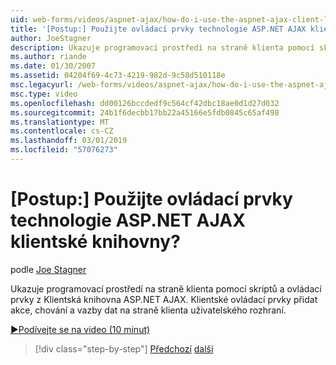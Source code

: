 ```yaml
---
uid: web-forms/videos/aspnet-ajax/how-do-i-use-the-aspnet-ajax-client-library-controls
title: '[Postup:] Použijte ovládací prvky technologie ASP.NET AJAX klientské knihovny? | Dokumenty Microsoft'
author: JoeStagner
description: Ukazuje programovací prostředí na straně klienta pomocí skriptů a ovládací prvky z Klientská knihovna ASP.NET AJAX. Klientské ovládací prvky přidat akce, behavio...
ms.author: riande
ms.date: 01/30/2007
ms.assetid: 04204f69-4c73-4219-982d-9c58d510118e
msc.legacyurl: /web-forms/videos/aspnet-ajax/how-do-i-use-the-aspnet-ajax-client-library-controls
msc.type: video
ms.openlocfilehash: dd00126bccdedf9c564cf42dbc18ae0d1d27d032
ms.sourcegitcommit: 24b1f6decbb17bb22a45166e5fdb0845c65af498
ms.translationtype: MT
ms.contentlocale: cs-CZ
ms.lasthandoff: 03/01/2019
ms.locfileid: "57076273"
---
```

<a name="how-do-i-use-the-aspnet-ajax-client-library-controls"></a>[Postup:] Použijte ovládací prvky technologie ASP.NET AJAX klientské knihovny?
====================
podle [Joe Stagner](https://github.com/JoeStagner)

Ukazuje programovací prostředí na straně klienta pomocí skriptů a ovládací prvky z Klientská knihovna ASP.NET AJAX. Klientské ovládací prvky přidat akce, chování a vazby dat na straně klienta uživatelského rozhraní.

[&#9654;Podívejte se na video (10 minut)](https://channel9.msdn.com/Blogs/ASP-NET-Site-Videos/how-do-i-use-the-aspnet-ajax-client-library-controls)

> [!div class="step-by-step"]
> [Předchozí](how-do-i-aspnet-ajax-enable-an-existing-web-service.md)
> [další](how-do-i-use-an-aspnet-ajax-scriptmanagerproxy.md)
